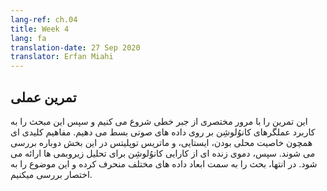 ```yaml
---
lang-ref: ch.04
title: Week 4
lang: fa
translation-date: 27 Sep 2020
translator: Erfan Miahi
---
```




<!-- ## Practicum -->
## تمرین عملی

<!-- We start with a brief review of linear algebra and then extend the topic to convolutions using audio data as an example. Key concepts like locality, stationarity and Toeplitz matrix are reiterated. Then we give a live demo of convolution performance in pitch analysis. Finally, there is a short digression about the dimensionality of different data. -->
این تمرین را با مرور مختصری از جبر خطی شروع می کنیم و سپس این مبحث را به کاربرد عملگرهای کانوُلوشِن بر روی داده های صوتی بسط می دهیم. مفاهیم کلیدی ای همچون خاصیت محلی بودن، ایستایی، و ماتریس توپلیتس در این بخش دوباره بررسی می شوند. سپس، دموی زنده ای از کارایی کانوُلوشِن برای تحلیل زیروبمی ها ارائه می شود. در انتها، بحث را به سمت ابعاد داده های مختلف منحرف کرده و این موضوع را به اختصار بررسی میکنیم.

